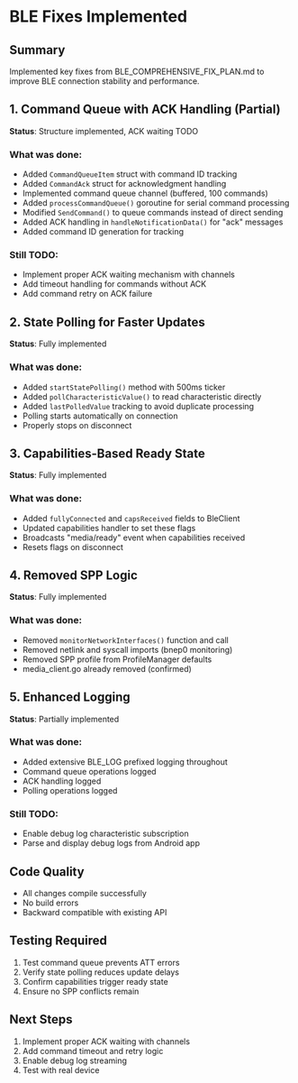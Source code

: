 # BLE Fixes Implemented

## Summary
Implemented key fixes from BLE_COMPREHENSIVE_FIX_PLAN.md to improve BLE connection stability and performance.

## 1. Command Queue with ACK Handling (Partial)
**Status**: Structure implemented, ACK waiting TODO

### What was done:
- Added `CommandQueueItem` struct with command ID tracking
- Added `CommandAck` struct for acknowledgment handling
- Implemented command queue channel (buffered, 100 commands)
- Added `processCommandQueue()` goroutine for serial command processing
- Modified `SendCommand()` to queue commands instead of direct sending
- Added ACK handling in `handleNotificationData()` for "ack" messages
- Added command ID generation for tracking

### Still TODO:
- Implement proper ACK waiting mechanism with channels
- Add timeout handling for commands without ACK
- Add command retry on ACK failure

## 2. State Polling for Faster Updates
**Status**: Fully implemented

### What was done:
- Added `startStatePolling()` method with 500ms ticker
- Added `pollCharacteristicValue()` to read characteristic directly
- Added `lastPolledValue` tracking to avoid duplicate processing
- Polling starts automatically on connection
- Properly stops on disconnect

## 3. Capabilities-Based Ready State
**Status**: Fully implemented

### What was done:
- Added `fullyConnected` and `capsReceived` fields to BleClient
- Updated capabilities handler to set these flags
- Broadcasts "media/ready" event when capabilities received
- Resets flags on disconnect

## 4. Removed SPP Logic
**Status**: Fully implemented

### What was done:
- Removed `monitorNetworkInterfaces()` function and call
- Removed netlink and syscall imports (bnep0 monitoring)
- Removed SPP profile from ProfileManager defaults
- media_client.go already removed (confirmed)

## 5. Enhanced Logging
**Status**: Partially implemented

### What was done:
- Added extensive BLE_LOG prefixed logging throughout
- Command queue operations logged
- ACK handling logged
- Polling operations logged

### Still TODO:
- Enable debug log characteristic subscription
- Parse and display debug logs from Android app

## Code Quality
- All changes compile successfully
- No build errors
- Backward compatible with existing API

## Testing Required
1. Test command queue prevents ATT errors
2. Verify state polling reduces update delays
3. Confirm capabilities trigger ready state
4. Ensure no SPP conflicts remain

## Next Steps
1. Implement proper ACK waiting with channels
2. Add command timeout and retry logic
3. Enable debug log streaming
4. Test with real device